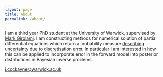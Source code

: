 ```yaml
---
layout: page
title: About
permalink: /about/
---
```


I am a third year PhD student at the University of Warwick, supervised by [Mark Girolami](http://www2.warwick.ac.uk/fac/sci/statistics/staff/academic-research/girolami/). I am constructing methods for numerical solution of partial differential equations which return a probability measure [describing uncertainty due to discretisation error](http://www.probabilistic-numerics.org/). In particular I am interested in how this can be applied to incorporate error in the forward model into posterior distributions in Bayesian inverse problems.

<i class="fa fa-envelope" aria-hidden="true"></i> [j.cockayne@warwick.ac.uk](mailto:J.Cockayne@warwick.ac.uk)